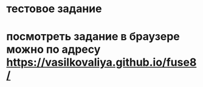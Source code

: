# тестовое задание
# посмотреть задание в браузере можно по адресу https://vasilkovaliya.github.io/fuse8/
